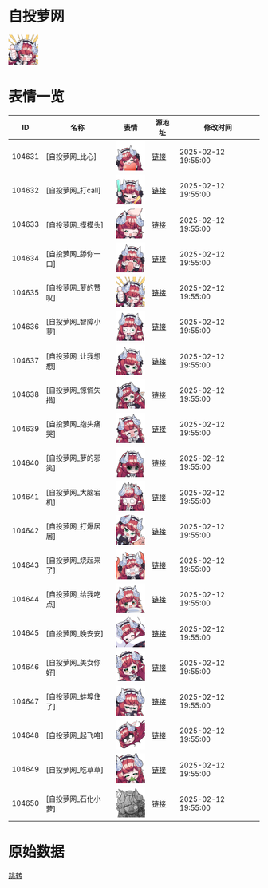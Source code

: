 # 自投萝网

<img src="./cover.png" height="60" alt="cover" />

# 表情一览

|ID|名称|表情|源地址|修改时间|
|----|----|----|----|----|
|104631|[自投萝网_比心]|<img src="./pic/104631_%5B自投萝网_比心%5D.png" height="60" alt="比心"/>|[链接](https://i0.hdslb.com/bfs/garb/f94ee523b7accc2a836c8d7f98ab69ac697a8e5a.png)|2025-02-12 19:55:00|
|104632|[自投萝网_打call]|<img src="./pic/104632_%5B自投萝网_打call%5D.png" height="60" alt="打call"/>|[链接](https://i0.hdslb.com/bfs/garb/61eebe9e1dcc4fbbd588cb08f43647d515ac0198.png)|2025-02-12 19:55:00|
|104633|[自投萝网_摸摸头]|<img src="./pic/104633_%5B自投萝网_摸摸头%5D.png" height="60" alt="摸摸头"/>|[链接](https://i0.hdslb.com/bfs/garb/0b30d261f37a0b48a2e923150e4a9d299af5a3ca.png)|2025-02-12 19:55:00|
|104634|[自投萝网_舔你一口]|<img src="./pic/104634_%5B自投萝网_舔你一口%5D.png" height="60" alt="舔你一口"/>|[链接](https://i0.hdslb.com/bfs/garb/ffc8f931b1339af059d1fa8a5e711d6dc63d499c.png)|2025-02-12 19:55:00|
|104635|[自投萝网_萝的赞叹]|<img src="./pic/104635_%5B自投萝网_萝的赞叹%5D.png" height="60" alt="萝的赞叹"/>|[链接](https://i0.hdslb.com/bfs/garb/127fb17982b99d73fc1513abb57514c7ca38616b.png)|2025-02-12 19:55:00|
|104636|[自投萝网_智障小萝]|<img src="./pic/104636_%5B自投萝网_智障小萝%5D.png" height="60" alt="智障小萝"/>|[链接](https://i0.hdslb.com/bfs/garb/5f5544d22252f1293a5063d77b7c7a8b368f5be6.png)|2025-02-12 19:55:00|
|104637|[自投萝网_让我想想]|<img src="./pic/104637_%5B自投萝网_让我想想%5D.png" height="60" alt="让我想想"/>|[链接](https://i0.hdslb.com/bfs/garb/47c2ecfdd3a5e94cd0ca5f73e63890779c717bab.png)|2025-02-12 19:55:00|
|104638|[自投萝网_惊慌失措]|<img src="./pic/104638_%5B自投萝网_惊慌失措%5D.png" height="60" alt="惊慌失措"/>|[链接](https://i0.hdslb.com/bfs/garb/8949d6a5168ba67c3f73f1ce8146bf62cd26d6f6.png)|2025-02-12 19:55:00|
|104639|[自投萝网_抱头痛哭]|<img src="./pic/104639_%5B自投萝网_抱头痛哭%5D.png" height="60" alt="抱头痛哭"/>|[链接](https://i0.hdslb.com/bfs/garb/ef8d2141cef6bed3c072ec5f09423c80cb328913.png)|2025-02-12 19:55:00|
|104640|[自投萝网_萝的邪笑]|<img src="./pic/104640_%5B自投萝网_萝的邪笑%5D.png" height="60" alt="萝的邪笑"/>|[链接](https://i0.hdslb.com/bfs/garb/57f1a0c77ee67c367a7ebedcb05e35d98abf4be6.png)|2025-02-12 19:55:00|
|104641|[自投萝网_大脑宕机]|<img src="./pic/104641_%5B自投萝网_大脑宕机%5D.png" height="60" alt="大脑宕机"/>|[链接](https://i0.hdslb.com/bfs/garb/315df16ab463eb40cccc62553422106e32e36c61.png)|2025-02-12 19:55:00|
|104642|[自投萝网_打爆居居]|<img src="./pic/104642_%5B自投萝网_打爆居居%5D.png" height="60" alt="打爆居居"/>|[链接](https://i0.hdslb.com/bfs/garb/b9afd29ee3aa818082f583803534bc61a8be8551.png)|2025-02-12 19:55:00|
|104643|[自投萝网_烧起来了]|<img src="./pic/104643_%5B自投萝网_烧起来了%5D.png" height="60" alt="烧起来了"/>|[链接](https://i0.hdslb.com/bfs/garb/0b9e3e8b726220238b461bb47a56ad0bf5f6dfb4.png)|2025-02-12 19:55:00|
|104644|[自投萝网_给我吃点]|<img src="./pic/104644_%5B自投萝网_给我吃点%5D.png" height="60" alt="给我吃点"/>|[链接](https://i0.hdslb.com/bfs/garb/d9e2c02b993ce59525b0f8862d2a654b0d900d50.png)|2025-02-12 19:55:00|
|104645|[自投萝网_晚安安]|<img src="./pic/104645_%5B自投萝网_晚安安%5D.png" height="60" alt="晚安安"/>|[链接](https://i0.hdslb.com/bfs/garb/47fe823e3d5f48f86747c7d8eceabd7ffc2baefb.png)|2025-02-12 19:55:00|
|104646|[自投萝网_美女你好]|<img src="./pic/104646_%5B自投萝网_美女你好%5D.png" height="60" alt="美女你好"/>|[链接](https://i0.hdslb.com/bfs/garb/3d387c17045581e14f0ca0611132603fbd66a87f.png)|2025-02-12 19:55:00|
|104647|[自投萝网_蚌埠住了]|<img src="./pic/104647_%5B自投萝网_蚌埠住了%5D.png" height="60" alt="蚌埠住了"/>|[链接](https://i0.hdslb.com/bfs/garb/94e752a39d7a1d2356b20e9e784e8e0a53532270.png)|2025-02-12 19:55:00|
|104648|[自投萝网_起飞咯]|<img src="./pic/104648_%5B自投萝网_起飞咯%5D.png" height="60" alt="起飞咯"/>|[链接](https://i0.hdslb.com/bfs/garb/15d9561d67673524b1700640d6a5080064e1f310.png)|2025-02-12 19:55:00|
|104649|[自投萝网_吃草草]|<img src="./pic/104649_%5B自投萝网_吃草草%5D.png" height="60" alt="吃草草"/>|[链接](https://i0.hdslb.com/bfs/garb/e0c789b6d2af08b178a56010755b68cb2e3ce014.png)|2025-02-12 19:55:00|
|104650|[自投萝网_石化小萝]|<img src="./pic/104650_%5B自投萝网_石化小萝%5D.png" height="60" alt="石化小萝"/>|[链接](https://i0.hdslb.com/bfs/garb/b3d841167857d8c5642ef4794f862873328aeef9.png)|2025-02-12 19:55:00|

# 原始数据

[跳转](./raw.json)

